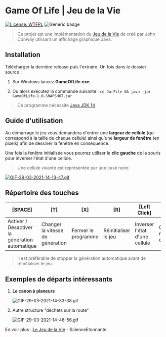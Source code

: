 ﻿# Game Of Life | Jeu de la Vie
[![License: WTFPL](https://img.shields.io/badge/License-WTFPL-brightgreen.svg)](http://www.wtfpl.net/about/) ![Generic badge](https://img.shields.io/badge/Language-Java-orange.svg)

>Ce projet est une implémentation du [Jeu de la Vie](https://fr.wikipedia.org/wiki/Jeu_de_la_vie) de créé par John Conway utilisant un affichage graphique Java.

## Installation

Télécharger la dernière release puis l'extraire. Un fois dans le dossier source : 

 1. Sur Windows lancez **GameOfLife.exe** .
 
 3. Ou alors exécutez la commande suivante : 
	 `cd JarFile && java -jar GameOfLife-1.0-SNAPSHOT.jar`

> Ce programme nécessite [Java JDK 14](https://www.oracle.com/fr/java/technologies/javase/jdk14-archive-downloads.html)
## Guide d'utilisation

Au démarrage le jeu vous demandera d'entrer une **largeur de cellule** (qui correspond à la taille de chaque cellule) ainsi qu'une **largeur de fenêtre** (en pixels) afin de dessiner la fenêtre en conséquence.

Une fois la fenêtre initialisée vous pourrez utiliser le **clic gauche** de la souris pour inverser l'état d'une cellule.
>Une cellule vivante est représentée par une case noire.

[![GIF-29-03-2021-14-13-47.gif](https://s4.gifyu.com/images/GIF-29-03-2021-14-13-47.gif)](https://gifyu.com/image/YTbf)

## Répertoire des touches

| [SPACE] | [T] | [X] | [R] | [Left Click] | [Right Click] |
|----|---|---|---|---|---|
| Activer / Désactiver la génération automatique | Changer la vitesse de génération  | Fermer le programme | Réinitialiser le jeu | Inverser l'état d'une cellule | Génération manuelle d'un tour |

>Il est préférable de stopper la génération automatique avant de réinitialiser le jeu. 

## Exemples de départs intéressants

 1. **Le canon à planeurs**

	 ![GIF-29-03-2021-14-33-38.gif](https://s4.gifyu.com/images/GIF-29-03-2021-14-33-38.gif)

 2. Autre structure "déchets sur la route"
	
	![GIF-29-03-2021-14-46-56.gif](https://s4.gifyu.com/images/GIF-29-03-2021-14-46-56.gif)

En voir plus : [Le Jeu de la Vie](https://www.youtube.com/watch?v=S-W0NX97DB0&ab_channel=ScienceEtonnante) - ScienceEtonnante
